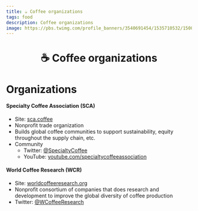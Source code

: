 ```yaml
---
title: ☕️ Coffee organizations
tags: food
description: Coffee organizations
image: https://pbs.twimg.com/profile_banners/3540691454/1535710532/1500x500
---
```


<h1 style="text-align: center;">☕️ Coffee organizations</h1>

# Organizations

#### Specialty Coffee Association (SCA)

- Site: [sca.coffee](https://sca.coffee)
- Nonprofit trade organization
- Builds global coffee communities to support sustainability, equity throughout the supply chain, etc.
- Community
    - Twitter: [@SpecialtyCoffee](https://twitter.com/SpecialtyCoffee)
    - YouTube: [youtube.com/specialtycoffeeassociation](https://www.youtube.com/specialtycoffeeassociation)

#### World Coffee Research (WCR)

- Site: [worldcoffeeresearch.org](https://worldcoffeeresearch.org/)
- Nonprofit consortium of companies that does research and development to improve the global diversity of coffee production
- Twitter: [@WCoffeeResearch](https://twitter.com/WCoffeeResearch)